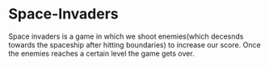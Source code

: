 # Space-Invaders
Space invaders is a game in which we shoot enemies(which decesnds towards the spaceship after hitting boundaries) to increase our score. Once the enemies reaches a certain level the game gets over.

